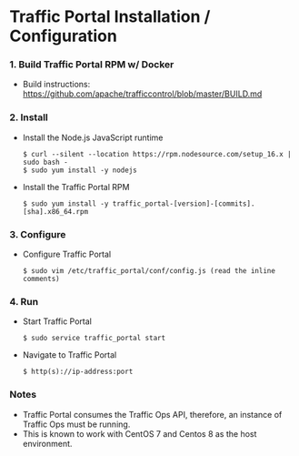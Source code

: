 <!--
    Licensed to the Apache Software Foundation (ASF) under one
    or more contributor license agreements.  See the NOTICE file
    distributed with this work for additional information
    regarding copyright ownership.  The ASF licenses this file
    to you under the Apache License, Version 2.0 (the
    "License"); you may not use this file except in compliance
    with the License.  You may obtain a copy of the License at

      http://www.apache.org/licenses/LICENSE-2.0

    Unless required by applicable law or agreed to in writing,
    software distributed under the License is distributed on an
    "AS IS" BASIS, WITHOUT WARRANTIES OR CONDITIONS OF ANY
    KIND, either express or implied.  See the License for the
    specific language governing permissions and limitations
    under the License.
-->

# Traffic Portal Installation / Configuration

### 1. Build Traffic Portal RPM w/ Docker

* Build instructions: https://github.com/apache/trafficcontrol/blob/master/BUILD.md

### 2. Install

* Install the Node.js JavaScript runtime

    ```
    $ curl --silent --location https://rpm.nodesource.com/setup_16.x | sudo bash -
    $ sudo yum install -y nodejs
    ```

* Install the Traffic Portal RPM

    ```
    $ sudo yum install -y traffic_portal-[version]-[commits].[sha].x86_64.rpm
    ```

### 3. Configure

* Configure Traffic Portal

    ```
    $ sudo vim /etc/traffic_portal/conf/config.js (read the inline comments)
    ```

### 4. Run

* Start Traffic Portal

    ```
    $ sudo service traffic_portal start
    ```

* Navigate to Traffic Portal

    ```
    $ http(s)://ip-address:port
    ```

### Notes
- Traffic Portal consumes the Traffic Ops API, therefore, an instance of Traffic Ops must be running.
- This is known to work with CentOS 7 and Centos 8 as the host environment.
